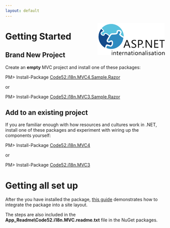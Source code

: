 ```yaml
---
layout: default
---
```


<div id="screenshot" style="float:right">
	<img src="logo-small.png" alt="{{ site.appname }}" />
	<div style="clear:both">&nbsp;</div>
</div>

# Getting Started

## Brand New Project

Create an **empty** MVC project and install one of these packages:

<div style="width: 900px">
<div class="nuget-button-commandWrapper">
	<div class="nuget-button-commandPrompt">
		<p class="nuget-button-command">PM&gt; Install-Package <a href="http://nuget.org/List/Packages/Code52.i18n.MVC4.Sample.Razor">Code52.i18n.MVC4.Sample.Razor</a></p></div></div>
</div>

or

<div style="width: 900px">
<div class="nuget-button-commandWrapper">
	<div class="nuget-button-commandPrompt">
		<p class="nuget-button-command">PM&gt; Install-Package <a href="http://nuget.org/List/Packages/Code52.i18n.MVC3.Sample.Razor">Code52.i18n.MVC3.Sample.Razor</a></p></div></div>
</div>

## Add to an existing project

If you are familiar enough with how resources and cultures work in .NET, install one of these packages and experiment with wiring up the components yourself:

<div style="width: 900px">
	<div class="nuget-button-commandWrapper">
		<div class="nuget-button-commandPrompt">
			<p class="nuget-button-command">PM&gt; Install-Package <a href="http://nuget.org/List/Packages/Code52.i18n.MVC4">Code52.i18n.MVC4</a></p>
		</div>
	</div>
</div>

or

<div style="width: 900px">
	<div class="nuget-button-commandWrapper">
		<div class="nuget-button-commandPrompt">
			<p class="nuget-button-command">PM&gt; Install-Package <a href="http://nuget.org/List/Packages/Code52.i18n.MVC3">Code52.i18n.MVC3</a></p>
		</div>
	</div>
</div>

# Getting all set up

After the you have installed the package, [this guide](project-setup.html) demonstrates how to integrate the package into a site layout.

The steps are also included in the **App_Readme\Code52.i18n.MVC.readme.txt** file in the NuGet packages.